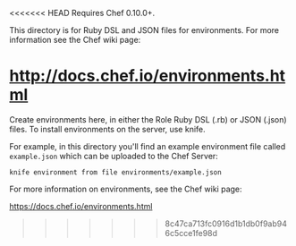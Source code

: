 <<<<<<< HEAD
Requires Chef 0.10.0+.

This directory is for Ruby DSL and JSON files for environments. For more information see the Chef wiki page:

http://docs.chef.io/environments.html
=======
Create environments here, in either the Role Ruby DSL (.rb) or JSON (.json) files. To install environments on the server, use knife.

For example, in this directory you'll find an example environment file called `example.json` which can be uploaded to the Chef Server:

    knife environment from file environments/example.json

For more information on environments, see the Chef wiki page:

https://docs.chef.io/environments.html
>>>>>>> 8c47ca713fc0916d1b1db0f9ab946c5cce1fe98d
